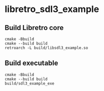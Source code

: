 # libretro_sdl3_example

## Build Libretro core

```shell
cmake -Bbuild
cmake --build build
retroarch -L build/libsdl3_example.so
```

## Build executable

```shell
cmake -Bbuild
cmake --build build
build/sdl3_example_exe
```